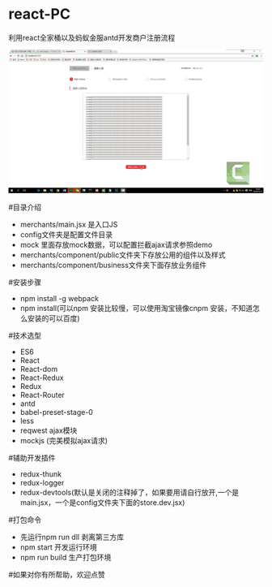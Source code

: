 # react-PC
利用react全家桶以及蚂蚁金服antd开发商户注册流程

![](./gif/react.gif)

#目录介绍
* merchants/main.jsx  是入口JS
* config文件夹是配置文件目录
* mock 里面存放mock数据，可以配置拦截ajax请求参照demo
* merchants/component/public文件夹下存放公用的组件以及样式
* merchants/component/business文件夹下面存放业务组件

#安装步骤
* npm install -g webpack
* npm install(可以npm 安装比较慢，可以使用淘宝镜像cnpm 安装，不知道怎么安装的可以百度)

#技术选型
* ES6
* React
* React-dom
* React-Redux
* Redux
* React-Router
* antd
* babel-preset-stage-0
* less
* reqwest ajax模块
* mockjs (完美模拟ajax请求)

#辅助开发插件
* redux-thunk
* redux-logger
* redux-devtools(默认是关闭的注释掉了，如果要用请自行放开,一个是main.jsx，一个是config文件夹下面的store.dev.jsx)

#打包命令
* 先运行npm run dll 剥离第三方库
* npm start  开发运行环境
* npm run build   生产打包环境

#如果对你有所帮助，欢迎点赞

